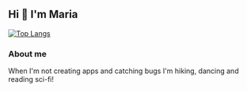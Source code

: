 ## Hi 👋 I'm Maria

[![Top Langs](https://github-readme-stats.vercel.app/api/top-langs/?username=usingbrain&layout=compact)](https://github.com/anuraghazra/github-readme-stats)

### About me

When I'm not creating apps and catching bugs I'm hiking, dancing and reading sci-fi!

<!--
**usingbrain/usingbrain** is a ✨ _special_ ✨ repository because its `README.md` (this file) appears on your GitHub profile.

Here are some ideas to get you started:

- 🔭 I’m currently working on ...
- 🌱 I’m currently learning ...
- 👯 I’m looking to collaborate on ...
- 🤔 I’m looking for help with ...
- 💬 Ask me about ...
- 📫 How to reach me: ...
- 😄 Pronouns: ...
- ⚡ Fun fact: ...
-->
